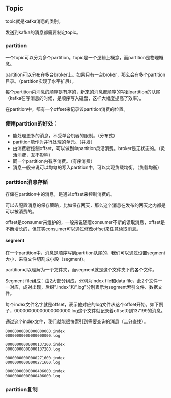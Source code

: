 ## Topic
topic就是kafka消息的类别。

发送到kafka的消息都需要制定topic。

### partition
一个topic可以分为多个partition。topic是一个逻辑上概念，而partition是物理概念。

partition可以分布在多台broker上。如果只有一台broker，那么会有多个partition目录。（partition实现了水平扩展）。

每个partition内消息的顺序是有序的，新来的消息都顺序的写到partition的队尾（kafka在写消息的时候，是顺序写入磁盘，这样大幅度提高了效率）。

在partition中，都有一个offset来记录该partition消费的位置。

### 使用partition的好处：

  - 能处理更多的消息，不受单台机器的限制。（分布式）
  - partition能作为并行处理的单元。（并发）
  - 由消费者控制offset，可以做到单partition灵活消费。broker是无状态的。（灵活消费，互不影响）
  - 同一个partition内有序消费。（有序消费）
  - 消息一般来说可以均匀的写入partition中，可以实现负载均衡。（负载均衡）

### partition消息存储
存储在partition中的消息，是通过offset来控制消费的。

可以去配置消息的保存策略，比如保存两天，那么这个消息在发布的两天之内都是可以被消费的。

offset是consumer来维护的，一般来说随着consumer不断的读取消息，offset是不断增长的，但其实consumer可以通过修改offset来任意读取消息。

#### segment
在一个partition中，消息是顺序写到partition队尾的，我们可以通过设置segment大小，来将文件切割成小段（segment）。

partition可以理解为一个文件夹，而segment就是这个文件夹下的各个文件。

Segment file组成：由2大部分组成，分别为index file和data file，此2个文件一一对应，成对出现，后缀”.index”和“.log”分别表示为segment索引文件、数据文件。

每个index文件名字就是offset，表示他对应的log文件从这个offset开始。如下例子，00000000000000000000.log这个文件就记录着offset0到137199的消息。

通过这个index文件，我们就能很快索引到需要查询的消息（二分查找）。
```
00000000000000000000.index
00000000000000000000.log

00000000000000137200.index
00000000000000137200.log

00000000000000271600.index
00000000000000271600.log

00000000000000406000.index
00000000000000406000.log
```

### partition复制
